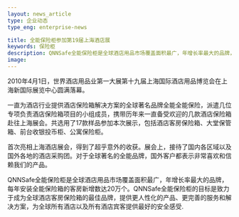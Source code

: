 ```yaml
---
layout: news_article
type: 企业动态
type_eng: enterprise-news

title: 全能保险柜参加第19届上海酒店展
keywords: 保险柜
description: QNNSafe全能保险柜是全球酒店用品市场覆盖面积最广，年增长率最大的品牌，目标是致力于成为全球酒店客房保险箱的最佳品牌。
image: 
---
```

2010年4月1日，世界酒店用品业第一大展第十九届上海国际酒店用品博览会在上海新国际展览中心圆满落幕。

一直为酒店行业提供酒店保险箱解决方案的全球著名品牌全能全能保险，派遣几位专项负责酒店保险箱项目的小组成员，携带历年来一直备受欢迎的几款酒店保险箱赴往上海展会。共选用了17款样品参加本次展示，包括酒店客房保险箱、大堂保管箱、前台收银投币柜、公寓保险柜。

首次亮相上海酒店展会，得到了超乎意外的收获。展会上，接待了国内各区域以及国外各地的酒店采购团。对于全球著名的全能品牌，国外客户都表示非常喜欢和信赖我们的产品。

QNNSafe全能保险柜是全球酒店用品市场覆盖面积最广，年增长率最大的品牌，每年安装全能保险箱的客房新增数达20万个。QNNSafe全能保险柜的目标是致力于成为全球酒店客房保险箱的最佳品牌，提供更人性化的产品、更完善的服务和解决方案，为全球所有酒店以及所有酒店宾客提供最好的安全感受.
